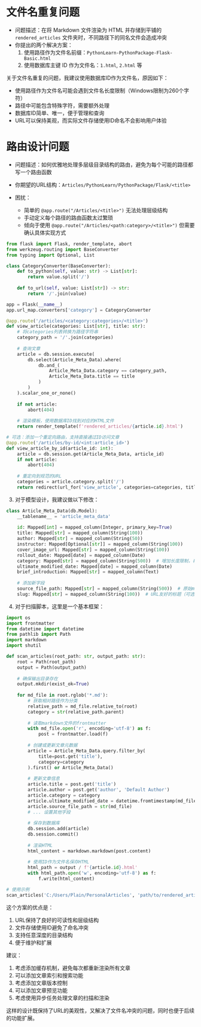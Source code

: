 

# 文件名重复问题

- 问题描述：在将 Markdown 文件渲染为 HTML 并存储到平铺的 `rendered_articles` 文件夹时，不同路径下的同名文件会造成冲突
- 你提出的两个解决方案：
  1. 使用路径作为文件名前缀：`PythonLearn-PythonPackage-Flask-Basic.html`
  2. 使用数据库主键 ID 作为文件名：`1.html`, `2.html` 等

关于文件名重复的问题，我建议使用数据库ID作为文件名，原因如下：
- 使用路径作为文件名可能会遇到文件名长度限制（Windows限制为260个字符）
- 路径中可能包含特殊字符，需要额外处理
- 数据库ID简单、唯一，便于管理和查询
- URL可以保持美观，而实际文件存储使用ID命名不会影响用户体验

# 路由设计问题

- 问题描述：如何优雅地处理多层级目录结构的路由，避免为每个可能的路径都写一个路由函数

- 你期望的URL结构：`Articles/PythonLearn/PythonPackage/Flask/<title>`
- 困扰：
  - 简单的 `@app.route("/Articles/<title>")` 无法处理层级结构
  - 手动定义每个路径的路由函数太过繁琐
  - 倾向于使用 `@app.route("/Articles/<path:category>/<title>")` 但需要确认具体实现方式

```python
from flask import Flask, render_template, abort
from werkzeug.routing import BaseConverter
from typing import Optional, List

class CategoryConverter(BaseConverter):
    def to_python(self, value: str) -> List[str]:
        return value.split('/')
    
    def to_url(self, value: List[str]) -> str:
        return '/'.join(value)

app = Flask(__name__)
app.url_map.converters['category'] = CategoryConverter

@app.route('/articles/<category:categories>/<title>')
def view_article(categories: List[str], title: str):
    # 将categories列表转换为路径字符串
    category_path = '/'.join(categories)
    
    # 查询文章
    article = db.session.execute(
        db.select(Article_Meta_Data).where(
            db.and_(
                Article_Meta_Data.category == category_path,
                Article_Meta_Data.title == title
            )
        )
    ).scalar_one_or_none()
    
    if not article:
        abort(404)
    
    # 渲染模板，使用数据库ID找到对应的HTML文件
    return render_template(f'rendered_articles/{article.id}.html')

# 可选：添加一个重定向路由，支持直接通过ID访问文章
@app.route('/articles/by-id/<int:article_id>')
def view_article_by_id(article_id: int):
    article = db.session.get(Article_Meta_Data, article_id)
    if not article:
        abort(404)
    
    # 重定向到规范的URL
    categories = article.category.split('/')
    return redirect(url_for('view_article', categories=categories, title=article.title))
```

3. 对于模型设计，我建议做以下修改：

```python
class Article_Meta_Data(db.Model):
    __tablename__ = 'article_meta_data'
    
    id: Mapped[int] = mapped_column(Integer, primary_key=True)
    title: Mapped[str] = mapped_column(String(100))
    author: Mapped[str] = mapped_column(String(50))
    instructor: Mapped[Optional[str]] = mapped_column(String(100))
    cover_image_url: Mapped[str] = mapped_column(String(100))
    rollout_date: Mapped[date] = mapped_column(Date)
    category: Mapped[str] = mapped_column(String(500))  # 增加长度限制，存储完整路径
    ultimate_modified_date: Mapped[date] = mapped_column(Date)
    brief_introduction: Mapped[str] = mapped_column(Text)
    
    # 添加新字段
    source_file_path: Mapped[str] = mapped_column(String(500))  # 原始markdown文件的完整路径
    slug: Mapped[str] = mapped_column(String(100))  # URL友好的标题（可选）
```

4. 对于扫描脚本，这里是一个基本框架：

```python
import os
import frontmatter
from datetime import datetime
from pathlib import Path
import markdown
import shutil

def scan_articles(root_path: str, output_path: str):
    root = Path(root_path)
    output = Path(output_path)
    
    # 确保输出目录存在
    output.mkdir(exist_ok=True)
    
    for md_file in root.rglob('*.md'):
        # 获取相对路径作为分类
        relative_path = md_file.relative_to(root)
        category = str(relative_path.parent)
        
        # 读取markdown文件的frontmatter
        with md_file.open('r', encoding='utf-8') as f:
            post = frontmatter.load(f)
        
        # 创建或更新文章元数据
        article = Article_Meta_Data.query.filter_by(
            title=post.get('title'),
            category=category
        ).first() or Article_Meta_Data()
        
        # 更新文章信息
        article.title = post.get('title')
        article.author = post.get('author', 'Default Author')
        article.category = category
        article.ultimate_modified_date = datetime.fromtimestamp(md_file.stat().st_mtime).date()
        article.source_file_path = str(md_file)
        # ... 设置其他字段
        
        # 保存到数据库
        db.session.add(article)
        db.session.commit()
        
        # 渲染HTML
        html_content = markdown.markdown(post.content)
        
        # 使用ID作为文件名保存HTML
        html_path = output / f'{article.id}.html'
        with html_path.open('w', encoding='utf-8') as f:
            f.write(html_content)

# 使用示例
scan_articles('C:/Users/Plain/PersonalArticles', 'path/to/rendered_articles')
```

这个方案的优点是：
1. URL保持了良好的可读性和层级结构
2. 文件存储使用ID避免了命名冲突
3. 支持任意深度的目录结构
4. 便于维护和扩展

建议：
1. 考虑添加缓存机制，避免每次都重新渲染所有文章
2. 可以添加文章索引和搜索功能
3. 考虑添加文章版本控制
4. 可以添加文章预览功能
5. 考虑使用异步任务处理文章的扫描和渲染

这样的设计既保持了URL的美观性，又解决了文件名冲突的问题，同时也便于后续的功能扩展。